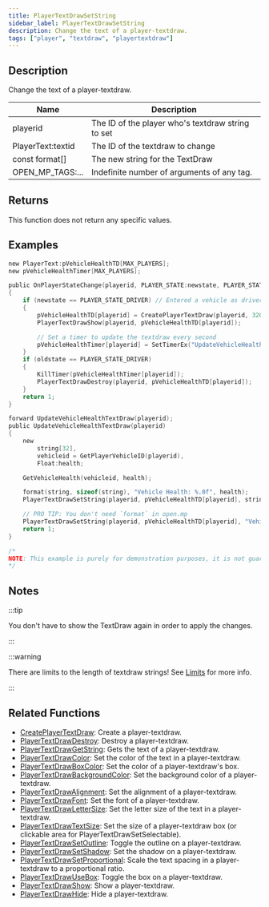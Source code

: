 ```yaml
---
title: PlayerTextDrawSetString
sidebar_label: PlayerTextDrawSetString
description: Change the text of a player-textdraw.
tags: ["player", "textdraw", "playertextdraw"]
---
```


## Description

Change the text of a player-textdraw.

| Name              | Description                                       |
| ----------------- | ------------------------------------------------- |
| playerid          | The ID of the player who's textdraw string to set |
| PlayerText:textid | The ID of the textdraw to change                  |
| const format[]    | The new string for the TextDraw                   |
| OPEN_MP_TAGS:...  | Indefinite number of arguments of any tag.        |

## Returns

This function does not return any specific values.

## Examples

```c
new PlayerText:pVehicleHealthTD[MAX_PLAYERS];
new pVehicleHealthTimer[MAX_PLAYERS];

public OnPlayerStateChange(playerid, PLAYER_STATE:newstate, PLAYER_STATE:oldstate)
{
    if (newstate == PLAYER_STATE_DRIVER) // Entered a vehicle as driver
    {
        pVehicleHealthTD[playerid] = CreatePlayerTextDraw(playerid, 320.0, 240.0, " ");
        PlayerTextDrawShow(playerid, pVehicleHealthTD[playerid]);

        // Set a timer to update the textdraw every second
        pVehicleHealthTimer[playerid] = SetTimerEx("UpdateVehicleHealthTextDraw", 1000, true, "i", playerid);
    }
    if (oldstate == PLAYER_STATE_DRIVER)
    {
        KillTimer(pVehicleHealthTimer[playerid]);
        PlayerTextDrawDestroy(playerid, pVehicleHealthTD[playerid]);
    }
    return 1;
}

forward UpdateVehicleHealthTextDraw(playerid);
public UpdateVehicleHealthTextDraw(playerid)
{
    new 
        string[32],
        vehicleid = GetPlayerVehicleID(playerid),
        Float:health;

    GetVehicleHealth(vehicleid, health);

    format(string, sizeof(string), "Vehicle Health: %.0f", health);
    PlayerTextDrawSetString(playerid, pVehicleHealthTD[playerid], string); // <<< Update the text to show the vehicle health

    // PRO TIP: You don't need `format` in open.mp
    PlayerTextDrawSetString(playerid, pVehicleHealthTD[playerid], "Vehicle Health: %.0f", health);
    return 1;
}

/*
NOTE: This example is purely for demonstration purposes, it is not guaranteed to work in-game. It is merely to show the usage of the PlayerTextDrawSetString function.
*/
```

## Notes

:::tip

You don't have to show the TextDraw again in order to apply the changes.

:::

:::warning

There are limits to the length of textdraw strings! See [Limits](../resources/limits) for more info.

:::

## Related Functions

- [CreatePlayerTextDraw](CreatePlayerTextDraw): Create a player-textdraw.
- [PlayerTextDrawDestroy](PlayerTextDrawDestroy): Destroy a player-textdraw.
- [PlayerTextDrawGetString](PlayerTextDrawGetString): Gets the text of a player-textdraw.
- [PlayerTextDrawColor](PlayerTextDrawColor): Set the color of the text in a player-textdraw.
- [PlayerTextDrawBoxColor](PlayerTextDrawBoxColor): Set the color of a player-textdraw's box.
- [PlayerTextDrawBackgroundColor](PlayerTextDrawBackgroundColor): Set the background color of a player-textdraw.
- [PlayerTextDrawAlignment](PlayerTextDrawAlignment): Set the alignment of a player-textdraw.
- [PlayerTextDrawFont](PlayerTextDrawFont): Set the font of a player-textdraw.
- [PlayerTextDrawLetterSize](PlayerTextDrawLetterSize): Set the letter size of the text in a player-textdraw.
- [PlayerTextDrawTextSize](PlayerTextDrawTextSize): Set the size of a player-textdraw box (or clickable area for PlayerTextDrawSetSelectable).
- [PlayerTextDrawSetOutline](PlayerTextDrawSetOutline): Toggle the outline on a player-textdraw.
- [PlayerTextDrawSetShadow](PlayerTextDrawSetShadow): Set the shadow on a player-textdraw.
- [PlayerTextDrawSetProportional](PlayerTextDrawSetProportional): Scale the text spacing in a player-textdraw to a proportional ratio.
- [PlayerTextDrawUseBox](PlayerTextDrawUseBox): Toggle the box on a player-textdraw.
- [PlayerTextDrawShow](PlayerTextDrawShow): Show a player-textdraw.
- [PlayerTextDrawHide](PlayerTextDrawHide): Hide a player-textdraw.
